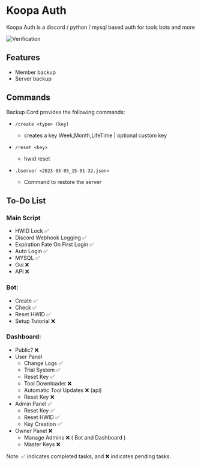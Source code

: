 
# Koopa Auth

Koopa Auth is a discord / python / mysql based auth for tools bots and more 

![Verification](https://cdn.discordapp.com/attachments/1095666948446105662/1100549958073057310/image.png)

## Features

- Member backup
- Server backup

## Commands

Backup Cord provides the following commands:

- `/create <type> (key)`
  - creates a key <type> Week,Month,LifeTime | <key> optional custom key

- `/reset <key>`
  - hwid reset 

- `.bserver <2023-03-05_15-01-32.json>`
  - Command to restore the server
  
## To-Do List

### Main Script
- HWID Lock ✅
- Discord Webhook Logging ✅
- Expiration Fate On First Login ✅
- Auto Login ✅
- MYSQL ✅
- Gui ❌
- API ❌

### Bot:
- Create ✅
- Check ✅
- Reset HWID ✅
- Setup Tutorial ❌

### Dashboard:
- Public? ❌
- User Panel 
    - Change Logs ✅
    - Trial System ✅
    - Reset Key ✅
    - Tool Downloader ❌
    - Automatic Tool Updates ❌ (api)
    - Reset Key ❌
- Admin Panel ✅
    - Reset Key ✅
    - Reset HWID ✅
    - Key Creation ✅
- Owner Panel ❌
    - Manage Admins ❌ ( Bot and Dashboard ) 
    - Master Keys ❌



Note: ✅ indicates completed tasks, and ❌ indicates pending tasks.
